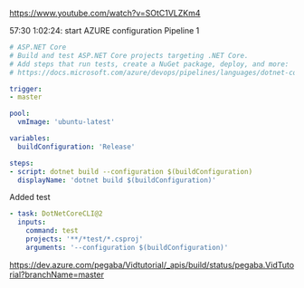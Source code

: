 https://www.youtube.com/watch?v=SOtC1VLZKm4

57:30
1:02:24: start AZURE configuration
Pipeline 1

```YAML
# ASP.NET Core
# Build and test ASP.NET Core projects targeting .NET Core.
# Add steps that run tests, create a NuGet package, deploy, and more:
# https://docs.microsoft.com/azure/devops/pipelines/languages/dotnet-core

trigger:
- master

pool:
  vmImage: 'ubuntu-latest'

variables:
  buildConfiguration: 'Release'

steps:
- script: dotnet build --configuration $(buildConfiguration)
  displayName: 'dotnet build $(buildConfiguration)'
```

Added test

```YAML
- task: DotNetCoreCLI@2
  inputs:
    command: test
    projects: '**/*test/*.csproj'
    arguments: '--configuration $(buildConfiguration)'
```

https://dev.azure.com/pegaba/Vidtutorial/_apis/build/status/pegaba.VidTutorial?branchName=master

